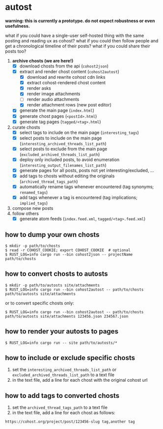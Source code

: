 autost
======

**warning: this is currently a prototype. do not expect robustness or even usefulness.**

what if you could have a single-user self-hosted thing with the same posting and reading ux as cohost? what if you could then follow people and get a chronological timeline of their posts? what if you could share their posts too?

1. **archive chosts (we are here!)**
    - [x] download chosts from the api (`cohost2json`)
    - [x] extract and render chost content (`cohost2autost`)
        - [x] download and rewrite cohost cdn links
        - [x] extract cohost-rendered chost content
        - [x] render asks
        - [x] render image attachments
        - [ ] render audio attachments
        - [x] render attachment rows (new post editor)
    - [x] generate the main page (`index.html`)
    - [x] generate chost pages (`<postId>.html`)
    - [x] generate tag pages (`tagged/<tag>.html`)
2. curate chosts
    - [x] select tags to include on the main page (`interesting_tags`)
    - [x] select posts to include on the main page (`interesting_archived_threads_list_path`)
    - [x] select posts to exclude from the main page (`excluded_archived_threads_list_path`)
    - [x] deploy only included posts, to avoid enumeration (`interesting_output_filenames_list_path`)
    - [x] generate pages for all posts, posts not yet interesting/excluded, …
    - [x] add tags to chosts without editing the originals (`archived_thread_tags_path`)
    - [x] automatically rename tags whenever encountered (tag synonyms; `renamed_tags`)
    - [x] add tags whenever a tag is encountered (tag implications; `implied_tags`)
3. compose new posts
4. follow others
    - [x] generate atom feeds (`index.feed.xml`, `tagged/<tag>.feed.xml`)

## how to dump your own chosts

```
$ mkdir -p path/to/chosts
$ read -r COHOST_COOKIE; export COHOST_COOKIE  # optional
$ RUST_LOG=info cargo run --bin cohost2json -- projectName path/to/chosts
```

## how to convert chosts to autosts

```
$ mkdir -p path/to/autosts site/attachments
$ RUST_LOG=info cargo run --bin cohost2autost -- path/to/chosts path/to/autosts site/attachments
```

or to convert specific chosts only:

```
$ RUST_LOG=info cargo run --bin cohost2autost -- path/to/chosts path/to/autosts site/attachments 123456.json 234567.json
```

## how to render your autosts to pages

```
$ RUST_LOG=info cargo run -- site path/to/autosts/*
```

## how to include or exclude specific chosts

1. set the `interesting_archived_threads_list_path` or `excluded_archived_threads_list_path` to a text file
2. in the text file, add a line for each chost with the original cohost url

## how to add tags to converted chosts

1. set the `archived_thread_tags_path` to a text file
2. in the text file, add a line for each chost as follows:

```
https://cohost.org/project/post/123456-slug tag,another tag
```
